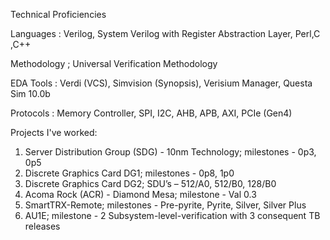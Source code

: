 Technical Proficiencies

Languages : Verilog, System Verilog with Register Abstraction Layer, Perl,C ,C++

Methodology ; Universal Verification Methodology

EDA Tools : Verdi (VCS), Simvision (Synopsis), Verisium Manager, Questa Sim 10.0b

Protocols : Memory Controller, SPI, I2C, AHB, APB, AXI, PCIe (Gen4)

Projects I've worked:
1. Server Distribution Group (SDG) - 10nm Technology; milestones - 0p3, 0p5
2. Discrete Graphics Card DG1; milestones - 0p8, 1p0
3. Discrete Graphics Card DG2; SDU’s – 512/A0, 512/B0, 128/B0
4. Acoma Rock (ACR) - Diamond Mesa; milestone - Val 0.3
5. SmartTRX-Remote; milestones - Pre-pyrite, Pyrite, Silver, Silver Plus
6. AU1E; milestone - 2 Subsystem-level-verification with 3 consequent TB releases
